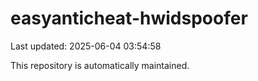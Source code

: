 # easyanticheat-hwidspoofer

Last updated: 2025-06-04 03:54:58

This repository is automatically maintained.
